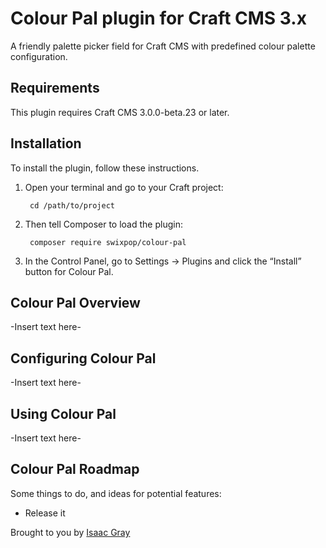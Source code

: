 # Colour Pal plugin for Craft CMS 3.x

A friendly palette picker field for Craft CMS with predefined colour palette configuration.

## Requirements

This plugin requires Craft CMS 3.0.0-beta.23 or later.

## Installation

To install the plugin, follow these instructions.

1. Open your terminal and go to your Craft project:

        cd /path/to/project

2. Then tell Composer to load the plugin:

        composer require swixpop/colour-pal

3. In the Control Panel, go to Settings → Plugins and click the “Install” button for Colour Pal.

## Colour Pal Overview

-Insert text here-

## Configuring Colour Pal

-Insert text here-

## Using Colour Pal

-Insert text here-

## Colour Pal Roadmap

Some things to do, and ideas for potential features:

* Release it

Brought to you by [Isaac Gray](https://www.vaersaagod.no)

